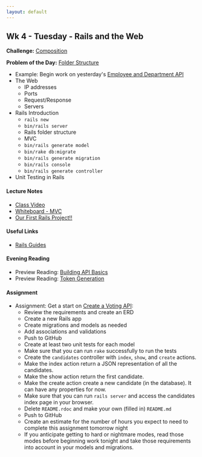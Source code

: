 ```yaml
---
layout: default
---
```


## Wk 4 - Tuesday - Rails and the Web

**Challenge:** [Composition](https://github.com/masonfmatthews/rails_assignments/blob/master/challenges/composition_challenge.rb)

**Problem of the Day:** [Folder Structure](https://github.com/masonfmatthews/rails_assignments/blob/master/exercises/folder_structure)

* Example: Begin work on yesterday's [Employee and Department API](https://github.com/masonfmatthews/rails_assignments/blob/master/exercises/employee_and_department_api)
* The Web
  * IP addresses
  * Ports
  * Request/Response
  * Servers
* Rails Introduction
  * `rails new`
  * `bin/rails server`
  * Rails folder structure
  * MVC
  * `bin/rails generate model`
  * `bin/rake db:migrate`
  * `bin/rails generate migration`
  * `bin/rails console`
  * `bin/rails generate controller`
* Unit Testing in Rails

#### Lecture Notes

* [Class Video]()
* [Whiteboard - MVC](http://tiyd-rails.s3.amazonaws.com/pictures/uploaded_files/000/000/036/original/rails_mvc.jpg?1442942971)
* [Our First Rails Project!!](https://github.com/tiyd-rails-2016-01/first_rails_app)

#### Useful Links

* [Rails Guides](http://guides.rubyonrails.org/index.html)

#### Evening Reading

* Preview Reading: [Building API Basics](http://www.theodinproject.com/ruby-on-rails/apis-and-building-your-own)
* Preview Reading: [Token Generation](http://ruby-doc.org/stdlib-1.9.3/libdoc/securerandom/rdoc/SecureRandom.html)

#### Assignment

* Assignment: Get a start on [Create a Voting API](https://github.com/tiyd-rails-2016-01/voting_api):
  * Review the requirements and create an ERD
  * Create a new Rails app
  * Create migrations and models as needed
  * Add associations and validations
  * Push to GitHub
  * Create at least two unit tests for each model
  * Make sure that you can run `rake` successfully to run the tests
  * Create the `candidates` controller with `index`, `show`, and `create` actions.
  * Make the index action return a JSON representation of all the candidates.
  * Make the show action return the first candidate.
  * Make the create action create a new candidate (in the database).  It can have any properties for now.
  * Make sure that you can run `rails server` and access the candidates index page in your browser.
  * Delete `README.rdoc` and make your own (filled in) `README.md`
  * Push to GitHub
  * Create an estimate for the number of hours you expect to need to complete this assignment tomorrow night
  * If you anticipate getting to hard or nightmare modes, read those modes before beginning work tonight and take those requirements into account in your models and migrations.
<!-- * Feedback: [Voting API Day 1 Feedback](feedback) -->
